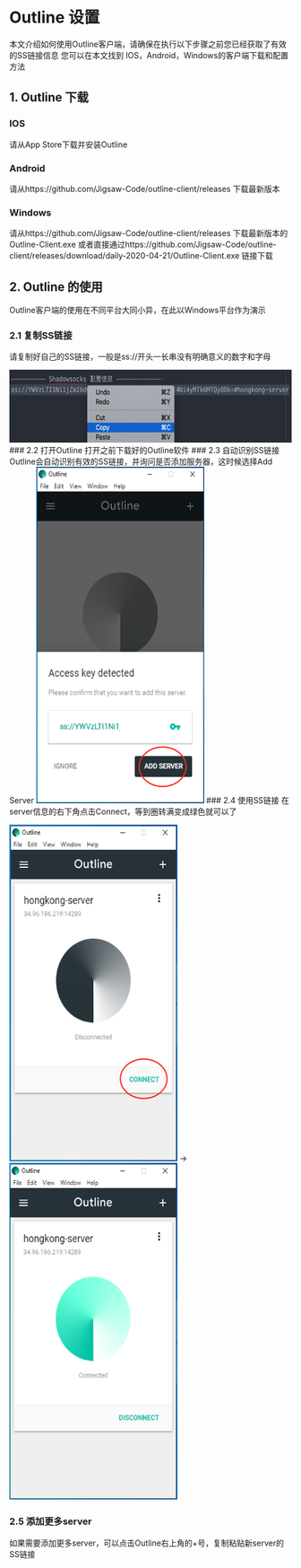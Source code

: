 # Outline 设置
本文介绍如何使用Outline客户端，请确保在执行以下步骤之前您已经获取了有效的SS链接信息
您可以在本文找到 IOS，Android，Windows的客户端下载和配置方法

## 1. Outline 下载
### IOS
请从App Store下载并安装Outline

### Android
请从https://github.com/Jigsaw-Code/outline-client/releases 下载最新版本

### Windows
请从https://github.com/Jigsaw-Code/outline-client/releases 下载最新版本的Outline-Client.exe
或者直接通过https://github.com/Jigsaw-Code/outline-client/releases/download/daily-2020-04-21/Outline-Client.exe 链接下载

## 2. Outline 的使用
Outline客户端的使用在不同平台大同小异，在此以Windows平台作为演示
### 2.1 复制SS链接
请复制好自己的SS链接，一般是ss://开头一长串没有明确意义的数字和字母

<img width="600" height="130" src="https://github.com/TTdata2020/setup_process/blob/master/01.png"/>
### 2.2 打开Outline
打开之前下载好的Outline软件
### 2.3 自动识别SS链接
Outline会自动识别有效的SS链接，并询问是否添加服务器，这时候选择Add Server

<img width="300" height="600" src="https://github.com/TTdata2020/setup_process/blob/master/02.png"/>
### 2.4 使用SS链接
在server信息的右下角点击Connect，等到圈转满变成绿色就可以了

<img width="300" height="600" src="https://github.com/TTdata2020/setup_process/blob/master/03.png"/> -> <img width="300" height="600" src="https://github.com/TTdata2020/setup_process/blob/master/04.png"/>
### 2.5 添加更多server
如果需要添加更多server，可以点击Outline右上角的+号，复制粘贴新server的SS链接
